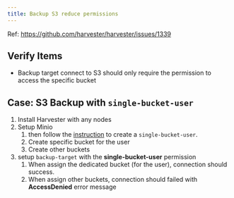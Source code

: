 ```yaml
---
title: Backup S3 reduce permissions
---
```

Ref: https://github.com/harvester/harvester/issues/1339

## Verify Items
  - Backup target connect to S3 should only require the permission to access the specific bucket

## Case: S3 Backup with `single-bucket-user`
1. Install Harvester with any nodes
2. Setup Minio
    1. then follow the [instruction](https://objectivefs.com/howto/how-to-restrict-s3-bucket-policy-to-only-one-aws-s3-bucket) to create a `single-bucket-user`.
    2. Create specific bucket for the user
    3. Create other buckets
3. setup `backup-target` with the **single-bucket-user** permission
    1. When assign the dedicated bucket (for the user), connection should success.
    2. When assign other buckets, connection should failed with **AccessDenied** error message
